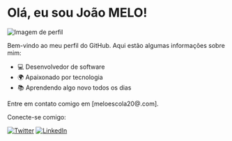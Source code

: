 # Olá, eu sou João MELO!

![Imagem de perfil](link-para-imagem-de-perfil.jpg)

Bem-vindo ao meu perfil do GitHub. Aqui estão algumas informações sobre mim:

- 💻 Desenvolvedor de software
- 🌍 Apaixonado por tecnologia
- 📚 Aprendendo algo novo todos os dias

Entre em contato comigo em [meloescola20@.com].

Conecte-se comigo:

[![Twitter](https://img.shields.io/twitter/follow/seu-usuario?style=social)](https://twitter.com/seu-usuario)
[![LinkedIn](https://img.shields.io/badge/LinkedIn-seu-usuario-blue)](https://www.linkedin.com/in/seu-usuario/)
